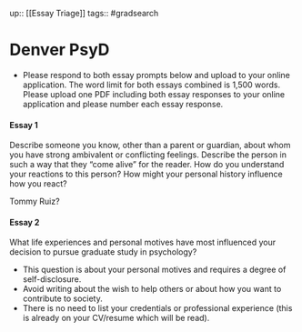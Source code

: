---
---
up:: [[Essay Triage]]
tags:: #gradsearch 

# Denver PsyD

- Please respond to both essay prompts below and upload to your online application. The word limit for both essays combined is 1,500 words. Please upload one PDF including both essay responses to your online application and please number each essay response. 

#### Essay 1

Describe someone you know, other than a parent or guardian, about whom you have strong ambivalent or conflicting feelings. Describe the person in such a way that they “come alive” for the reader. How do you understand your reactions to this person? How might your personal history influence how you react?

Tommy Ruiz?

#### Essay 2

What life experiences and personal motives have most influenced your decision to pursue graduate study in psychology?  

* This question is about your personal motives and requires a degree of self-disclosure.  
* Avoid writing about the wish to help others or about how you want to contribute to society.  
* There is no need to list your credentials or professional experience (this is already on your CV/resume which will be read).